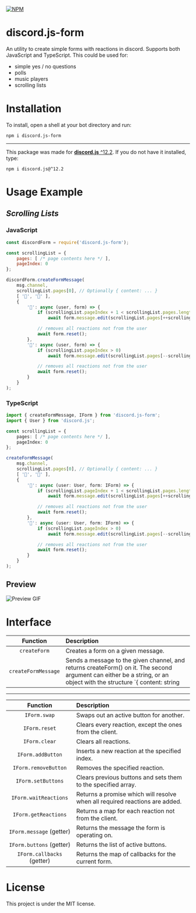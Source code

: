 [![NPM](https://nodei.co/npm/discord.js-form.png)](https://nodei.co/npm/discord.js-form/)

# discord.js-form
An utility to create simple forms with reactions in discord. Supports both JavaScript and TypeScript. This could be used for:
 - simple yes / no questions
 - polls
 - music players
 - scrolling lists

# Installation
To install, open a shell at your bot directory and run:
```
npm i discord.js-form
```
---
This package was made for [**discord.js** ^12.2](https://discord.js.org/#/docs/main/12.2.0/general/welcome). If you do not have it installed, type:
```
npm i discord.js@^12.2
```

# Usage Example
## *Scrolling Lists*

### JavaScript

```javascript
const discordForm = require('discord.js-form');

const scrollingList = {
    pages: [ /* page contents here */ ],
    pageIndex: 0
};

discordForm.createFormMessage(
    msg.channel,
    scrollingList.pages[0], // Optionally { content: ... }
    [ '🔼', '🔽' ],
    {
        '🔽': async (user, form) => {
            if (scrollingList.pageIndex + 1 < scrollingList.pages.length)
                await form.message.edit(scrollingList.pages[++scrollingList.pageIndex]);

            // removes all reactions not from the user
            await form.reset();
        },
        '🔼': async (user, form) => {
            if (scrollingList.pageIndex > 0)
                await form.message.edit(scrollingList.pages[--scrollingList.pageIndex]);

            // removes all reactions not from the user
            await form.reset();
        }
    }
);
```

### TypeScript
```typescript
import { createFormMessage, IForm } from 'discord.js-form';
import { User } from 'discord.js';

const scrollingList = {
    pages: [ /* page contents here */ ],
    pageIndex: 0
};

createFormMessage(
    msg.channel,
    scrollingList.pages[0], // Optionally { content: ... }
    [ '🔼', '🔽' ],
    {
        '🔽': async (user: User, form: IForm) => {
            if (scrollingList.pageIndex + 1 < scrollingList.pages.length)
                await form.message.edit(scrollingList.pages[++scrollingList.pageIndex]);

            // removes all reactions not from the user
            await form.reset();
        },
        '🔼': async (user: User, form: IForm) => {
            if (scrollingList.pageIndex > 0)
                await form.message.edit(scrollingList.pages[--scrollingList.pageIndex]);

            // removes all reactions not from the user
            await form.reset();
        }
    }
);
```

## Preview
![Preview GIF](doc/preview.gif)

# Interface
| Function | Description |
|:--------:|:------------|
| `createForm` | Creates a form on a given message. |
| `createFormMessage` | Sends a message to the given channel, and returns createForm() on it. The second argument can either be a string, or an object with the structure `{ content: string | MessageEmbed, extra_content: Object }` |
---
| Function | Description |
|:--------:|:------------|
| `IForm.swap` | Swaps out an active button for another. |
| `IForm.reset` | Clears every reaction, except the ones from the client. |
| `IForm.clear` | Clears all reactions. |
| `IForm.addButton` | Inserts a new reaction at the specified index. |
| `IForm.removeButton` | Removes the specified reaction. |
| `IForm.setButtons` | Clears previous buttons and sets them to the specified array. |
| `IForm.waitReactions` | Returns a promise which will resolve when all required reactions are added. |
| `IForm.getReactions` | Returns a map for each reaction not from the client. |
| `IForm.message` (getter) | Returns the message the form is operating on. |
| `IForm.buttons` (getter) | Returns the list of active buttons. |
| `IForm.callbacks` (getter) | Returns the map of callbacks for the current form. |

# License
This project is under the MIT license.
